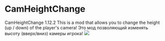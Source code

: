 # CamHeightChange
CamHeightChange 1.12.2
This is a mod that allows you to change the height (up / down) of the player's camera!
Это мод позволяющий изменять высоту (вверх/вниз) камеры игрока!
[![](https://img.shields.io/static/v1?label=Download&color=green&style=for-the-badge)](https://github.com/Pl0shka/CamHeightChange/blob/main/Compiled/CamHeightChange-1.12.2-sources.jar)
